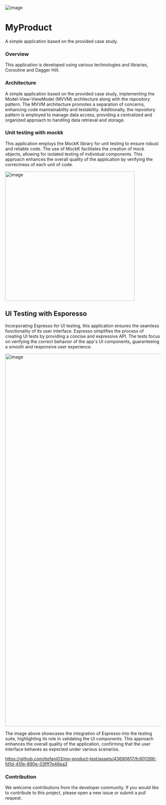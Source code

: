 ![image](https://github.com/tiofani03/my-product-test/assets/43690617/f87a9025-8161-404c-8678-b3e264301624)

# MyProduct
A simple application based on the provided case study.

### Overview
This application is developed using various technologies and libraries, Coroutine and Dagger Hilt.

### Architecture
A simple application based on the provided case study, implementing the Model-View-ViewModel (MVVM) architecture along with the repository pattern. The MVVM architecture promotes a separation of concerns, enhancing code maintainability and testability. Additionally, the repository pattern is employed to manage data access, providing a centralized and organized approach to handling data retrieval and storage.

### Unit testing with mockk
This application employs the MockK library for unit testing to ensure robust and reliable code. The use of MockK facilitates the creation of mock objects, allowing for isolated testing of individual components. 
This approach enhances the overall quality of the application by verifying the correctness of each unit of code.

<img width="419" alt="image" src="https://github.com/tiofani03/my-product-test/assets/43690617/d13e41dc-c1d0-4f98-a7f0-e526f863d220">


## UI Testing with Esporesso
Incorporating Espresso for UI testing, this application ensures the seamless functionality of its user interface. Espresso simplifies the process of creating UI tests by providing a concise and expressive API. The tests focus on verifying the correct behavior of the app's UI components, guaranteeing a smooth and responsive user experience.

<img width="1207" alt="image" src="https://github.com/tiofani03/my-product-test/assets/43690617/2e03ef1d-97c9-4b0d-a873-4c19ba1fdcf3">

The image above showcases the integration of Espresso into the testing suite, highlighting its role in validating the UI components. This approach enhances the overall quality of the application, confirming that the user interface behaves as expected under various scenarios.

https://github.com/tiofani03/my-product-test/assets/43690617/fc601266-fd1d-45fe-890e-03fff7e46ea3


### Contribution
We welcome contributions from the developer community. If you would like to contribute to this project, please open a new issue or submit a pull request.

